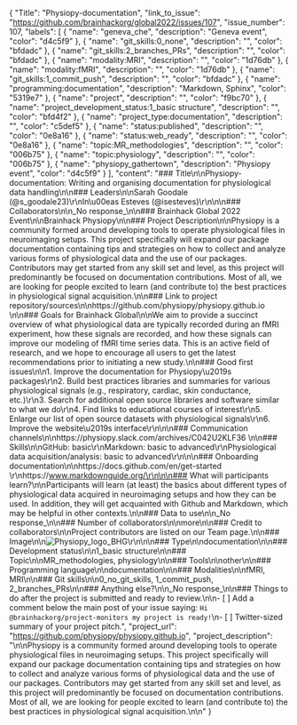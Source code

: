 {
  "Title": "Physiopy-documentation",
  "link_to_issue": "https://github.com/brainhackorg/global2022/issues/107",
  "issue_number": 107,
  "labels": [
    {
      "name": "geneva_che",
      "description": "Geneva event",
      "color": "d4c5f9"
    },
    {
      "name": "git_skills:0_none",
      "description": "",
      "color": "bfdadc"
    },
    {
      "name": "git_skills:2_branches_PRs",
      "description": "",
      "color": "bfdadc"
    },
    {
      "name": "modality:MRI",
      "description": "",
      "color": "1d76db"
    },
    {
      "name": "modality:fMRI",
      "description": "",
      "color": "1d76db"
    },
    {
      "name": "git_skills:1_commit_push",
      "description": "",
      "color": "bfdadc"
    },
    {
      "name": "programming:documentation",
      "description": "Markdown, Sphinx",
      "color": "5319e7"
    },
    {
      "name": "project",
      "description": "",
      "color": "f9bc70"
    },
    {
      "name": "project_development_status:1_basic structure",
      "description": "",
      "color": "bfd4f2"
    },
    {
      "name": "project_type:documentation",
      "description": "",
      "color": "c5def5"
    },
    {
      "name": "status:published",
      "description": "",
      "color": "0e8a16"
    },
    {
      "name": "status:web_ready",
      "description": "",
      "color": "0e8a16"
    },
    {
      "name": "topic:MR_methodologies",
      "description": "",
      "color": "006b75"
    },
    {
      "name": "topic:physiology",
      "description": "",
      "color": "006b75"
    },
    {
      "name": "physiopy_gathertown",
      "description": "Physiopy event",
      "color": "d4c5f9"
    }
  ],
  "content": "### Title\n\nPhysiopy-documentation: Writing and organising documentation for physiological data handling\n\n### Leaders\n\nSarah Goodale (@s_goodale23)\r\nIn\u00eas Esteves (@isesteves)\r\n\n\n### Collaborators\n\n_No response_\n\n### Brainhack Global 2022 Event\n\nBrainhack Physiopy\n\n### Project Description\n\nPhysiopy is a community formed around developing tools to operate physiological files in neuroimaging setups. This project specifically will expand our package documentation containing tips and strategies on how to collect and analyze various forms of physiological data and the use of our packages. Contributors may get started from any skill set and level, as this project will predominantly be focused on documentation contributions. Most of all, we are looking for people excited to learn (and contribute to) the best practices in physiological signal acquisition.\n\n### Link to project repository/sources\n\nhttps://github.com/physiopy/physiopy.github.io \n\n### Goals for Brainhack Global\n\nWe aim to provide a succinct overview of what physiological data are typically recorded during an fMRI experiment, how these signals are recorded, and how these signals can improve our modeling of fMRI time series data. This is an active field of research, and we hope to encourage all users to get the latest recommendations prior to initiating a new study.\n\n### Good first issues\n\n1. Improve the documentation for Physiopy\u2019s packages\r\n2. Build best practices libraries and summaries for various physiological signals (e.g., respiratory, cardiac, skin conductance, etc.)\r\n3. Search for additional open source libraries and software similar to what we do\r\n4. Find links to educational courses of interest\r\n5. Enlarge our list of open source datasets with physiological signals\r\n6. Improve the website\u2019s interface\r\n\n\n### Communication channels\n\nhttps://physiopy.slack.com/archives/C042U2KLF36 \n\n### Skills\n\nGitHub: basic\r\nMarkdown: basic to advanced\r\nPhysiological data acquisition/analysis: basic to advanced\r\n\n\n### Onboarding documentation\n\nhttps://docs.github.com/en/get-started \r\nhttps://www.markdownguide.org/\r\n\n\n### What will participants learn?\n\nParticipants will learn (at least) the basics about different types of physiological data acquired in neuroimaging setups and how they can be used. In addition, they will get acquainted with Github and Markdown, which may be helpful in other contexts.\n\n### Data to use\n\n_No response_\n\n### Number of collaborators\n\nmore\n\n### Credit to collaborators\n\nProject contributors are listed on our Team page.\n\n### Image\n\n![Physiopy_logo_BHG](https://user-images.githubusercontent.com/24605642/204376872-daf0f6ff-0d19-4a90-9825-d78e7169615a.png)\r\n\n\n### Type\n\ndocumentation\n\n### Development status\n\n1_basic structure\n\n### Topic\n\nMR_methodologies, physiology\n\n### Tools\n\nother\n\n### Programming language\n\ndocumentation\n\n### Modalities\n\nfMRI, MRI\n\n### Git skills\n\n0_no_git_skills, 1_commit_push, 2_branches_PRs\n\n### Anything else?\n\n_No response_\n\n### Things to do after the project is submitted and ready to review.\n\n- [ ] Add a comment below the main post of your issue saying: `Hi @brainhackorg/project-monitors my project is ready!`\n- [ ] Twitter-sized summary of your project pitch.",
  "project_url": "https://github.com/physiopy/physiopy.github.io",
  "project_description": "\n\nPhysiopy is a community formed around developing tools to operate physiological files in neuroimaging setups. This project specifically will expand our package documentation containing tips and strategies on how to collect and analyze various forms of physiological data and the use of our packages. Contributors may get started from any skill set and level, as this project will predominantly be focused on documentation contributions. Most of all, we are looking for people excited to learn (and contribute to) the best practices in physiological signal acquisition.\n\n"
}
